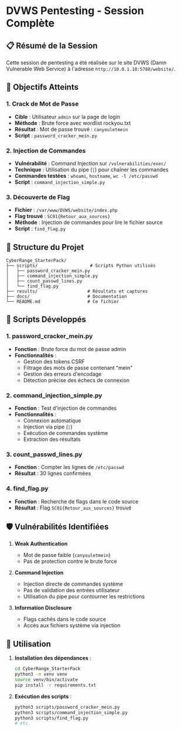 # DVWS Pentesting - Session Complète

## 📋 Résumé de la Session

Cette session de pentesting a été réalisée sur le site DVWS (Damn Vulnerable Web Service) à l'adresse `http://10.0.1.10:5780/website/`.

## 🎯 Objectifs Atteints

### 1. **Crack de Mot de Passe**
- **Cible** : Utilisateur `admin` sur la page de login
- **Méthode** : Brute force avec wordlist rockyou.txt
- **Résultat** : Mot de passe trouvé : `canyouletmein`
- **Script** : `password_cracker_mein.py`

### 2. **Injection de Commandes**
- **Vulnérabilité** : Command Injection sur `/vulnerabilities/exec/`
- **Technique** : Utilisation du pipe (`|`) pour chaîner les commandes
- **Commandes testées** : `whoami`, `hostname`, `wc -l /etc/passwd`
- **Script** : `command_injection_simple.py`

### 3. **Découverte de Flag**
- **Fichier** : `/var/www/DVWS/website/index.php`
- **Flag trouvé** : `SC01{Retour_aux_sources}`
- **Méthode** : Injection de commandes pour lire le fichier source
- **Script** : `find_flag.py`

## 📁 Structure du Projet

```
CyberRange_StarterPack/
├── scripts/                    # Scripts Python utilisés
│   ├── password_cracker_mein.py
│   ├── command_injection_simple.py
│   ├── count_passwd_lines.py
│   └── find_flag.py
├── results/                   # Résultats et captures
├── docs/                      # Documentation
└── README.md                  # Ce fichier
```

## 🔧 Scripts Développés

### 1. **password_cracker_mein.py**
- **Fonction** : Brute force du mot de passe admin
- **Fonctionnalités** :
  - Gestion des tokens CSRF
  - Filtrage des mots de passe contenant "mein"
  - Gestion des erreurs d'encodage
  - Détection précise des échecs de connexion

### 2. **command_injection_simple.py**
- **Fonction** : Test d'injection de commandes
- **Fonctionnalités** :
  - Connexion automatique
  - Injection via pipe (`|`)
  - Exécution de commandes système
  - Extraction des résultats

### 3. **count_passwd_lines.py**
- **Fonction** : Compter les lignes de `/etc/passwd`
- **Résultat** : 30 lignes confirmées

### 4. **find_flag.py**
- **Fonction** : Recherche de flags dans le code source
- **Résultat** : Flag `SC01{Retour_aux_sources}` trouvé

## 🛡️ Vulnérabilités Identifiées

1. **Weak Authentication**
   - Mot de passe faible (`canyouletmein`)
   - Pas de protection contre le brute force

2. **Command Injection**
   - Injection directe de commandes système
   - Pas de validation des entrées utilisateur
   - Utilisation du pipe pour contourner les restrictions

3. **Information Disclosure**
   - Flags cachés dans le code source
   - Accès aux fichiers système via injection

## 🚀 Utilisation

1. **Installation des dépendances** :
   ```bash
   cd CyberRange_StarterPack
   python3 -m venv venv
   source venv/bin/activate
   pip install -r requirements.txt
   ```

2. **Exécution des scripts** :
   ```bash
   python3 scripts/password_cracker_mein.py
   python3 scripts/command_injection_simple.py
   python3 scripts/find_flag.py
   # etc.
   ```
